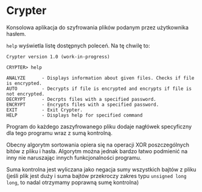 # Crypter
Konsolowa aplikacja do szyfrowania plików podanym przez użytkownika hasłem.

`help` wyświetla listę dostępnych poleceń. Na tę chwilę to:

```
Crypter version 1.0 (work-in-progress)

CRYPTER> help

ANALYZE      - Displays information about given files. Checks if file is encrypted.
AUTO         - Decrypts if file is encrypted and encrypts if file is not encrypted.
DECRYPT      - Decrpts files with a specified password.
ENCRYPT      - Encrypts files with a specified password.
EXIT         - Exit Crypter.
HELP         - Displays help for specified command
```

Program do każdego zaszyfrowanego pliku dodaje nagłówek specyficzny dla tego programu wraz z sumą kontrolną. 

Obecny algorytm sortowania opiera się na operacji XOR poszczególnych bitów z pliku i hasła. Algorytm można jednak bardzo łatwo podmienić na inny nie naruszając innych funkcjonalności programu. 

Suma kontrolna jest wyliczana jako negacja sumy wszystkich bajtów z pliku (jeśli plik jest duży i suma bajtów przekroczy zakres typu `unsigned long long`, to nadal otrzymamy poprawną sumę kontrolna)
